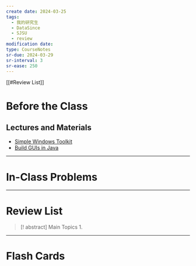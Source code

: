 ```yaml
---
create date: 2024-03-25
tags:
  - 我的研究生
  - DataSince
  - SJSU
  - review
modification date: 
type: CourseNotes
sr-due: 2024-03-29
sr-interval: 3
sr-ease: 250
---
```


[[#Review List]]
# Before the Class
## Lectures and Materials
- [Simple Windows Toolkit](https://www.cs.sjsu.edu/faculty/pearce/modules/lectures/ood4/guis/index.htm)
- [Build GUIs in Java](https://www.cs.sjsu.edu/faculty/pearce/modules/lectures/ood4/guis/swing.htm)

---
# In-Class Problems

---
# Review List
>[! abstract] Main Topics
>1. 

---
# Flash Cards
